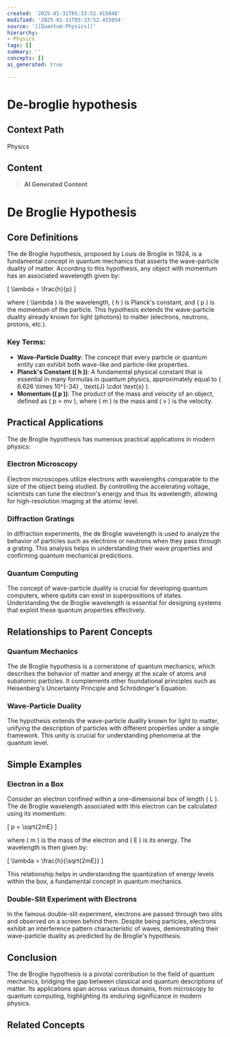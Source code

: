 ```yaml
---
created: '2025-01-31T05:33:52.415048'
modified: '2025-01-31T05:33:52.415054'
source: '[[Quantum-Physics]]'
hierarchy:
- Physics
tags: []
summary: ''
concepts: []
ai_generated: true

---
```


# De-broglie hypothesis

## Context Path
Physics

## Content
> **AI Generated Content**
 # De Broglie Hypothesis

## Core Definitions

The de Broglie hypothesis, proposed by Louis de Broglie in 1924, is a fundamental concept in quantum mechanics that asserts the wave-particle duality of matter. According to this hypothesis, any object with momentum has an associated wavelength given by:

\[ \lambda = \frac{h}{p} \]

where \( \lambda \) is the wavelength, \( h \) is Planck's constant, and \( p \) is the momentum of the particle. This hypothesis extends the wave-particle duality already known for light (photons) to matter (electrons, neutrons, protons, etc.).

### Key Terms:
- **Wave-Particle Duality**: The concept that every particle or quantum entity can exhibit both wave-like and particle-like properties.
- **Planck's Constant (\( h \))**: A fundamental physical constant that is essential in many formulas in quantum physics, approximately equal to \( 6.626 \times 10^{-34} \, \text{J} \cdot \text{s} \).
- **Momentum (\( p \))**: The product of the mass and velocity of an object, defined as \( p = mv \), where \( m \) is the mass and \( v \) is the velocity.

## Practical Applications

The de Broglie hypothesis has numerous practical applications in modern physics:

### Electron Microscopy
Electron microscopes utilize electrons with wavelengths comparable to the size of the object being studied. By controlling the accelerating voltage, scientists can tune the electron's energy and thus its wavelength, allowing for high-resolution imaging at the atomic level.

### Diffraction Gratings
In diffraction experiments, the de Broglie wavelength is used to analyze the behavior of particles such as electrons or neutrons when they pass through a grating. This analysis helps in understanding their wave properties and confirming quantum mechanical predictions.

### Quantum Computing
The concept of wave-particle duality is crucial for developing quantum computers, where qubits can exist in superpositions of states. Understanding the de Broglie wavelength is essential for designing systems that exploit these quantum properties effectively.

## Relationships to Parent Concepts

### Quantum Mechanics
The de Broglie hypothesis is a cornerstone of quantum mechanics, which describes the behavior of matter and energy at the scale of atoms and subatomic particles. It complements other foundational principles such as Heisenberg's Uncertainty Principle and Schrödinger's Equation.

### Wave-Particle Duality
The hypothesis extends the wave-particle duality known for light to matter, unifying the description of particles with different properties under a single framework. This unity is crucial for understanding phenomena at the quantum level.

## Simple Examples

### Electron in a Box
Consider an electron confined within a one-dimensional box of length \( L \). The de Broglie wavelength associated with this electron can be calculated using its momentum:

\[ p = \sqrt{2mE} \]

where \( m \) is the mass of the electron and \( E \) is its energy. The wavelength is then given by:

\[ \lambda = \frac{h}{\sqrt{2mE}} \]

This relationship helps in understanding the quantization of energy levels within the box, a fundamental concept in quantum mechanics.

### Double-Slit Experiment with Electrons
In the famous double-slit experiment, electrons are passed through two slits and observed on a screen behind them. Despite being particles, electrons exhibit an interference pattern characteristic of waves, demonstrating their wave-particle duality as predicted by de Broglie's hypothesis.

## Conclusion

The de Broglie hypothesis is a pivotal contribution to the field of quantum mechanics, bridging the gap between classical and quantum descriptions of matter. Its applications span across various domains, from microscopy to quantum computing, highlighting its enduring significance in modern physics.

## Related Concepts
